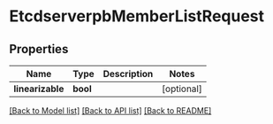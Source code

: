 # EtcdserverpbMemberListRequest

## Properties
Name | Type | Description | Notes
------------ | ------------- | ------------- | -------------
**linearizable** | **bool** |  | [optional] 

[[Back to Model list]](../README.md#documentation-for-models) [[Back to API list]](../README.md#documentation-for-api-endpoints) [[Back to README]](../README.md)


